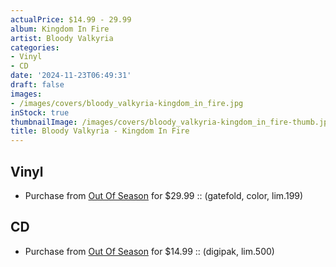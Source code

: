 ```yaml
---
actualPrice: $14.99 - 29.99
album: Kingdom In Fire
artist: Bloody Valkyria
categories:
- Vinyl
- CD
date: '2024-11-23T06:49:31'
draft: false
images:
- /images/covers/bloody_valkyria-kingdom_in_fire.jpg
inStock: true
thumbnailImage: /images/covers/bloody_valkyria-kingdom_in_fire-thumb.jpg
title: Bloody Valkyria - Kingdom In Fire
---
```


## Vinyl
* Purchase from [Out Of Season](https://www.outofseasonlabel.com/products/bloody-valkyria-kingdom-in-fire-lp-color) for $29.99 :: (gatefold, color, lim.199)
## CD
* Purchase from [Out Of Season](https://www.outofseasonlabel.com/products/bloody-valkyria-kingdom-in-fire-cd-digipak) for $14.99 :: (digipak, lim.500)
